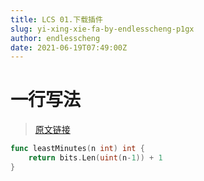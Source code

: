 ```yaml
---
title: LCS 01.下载插件
slug: yi-xing-xie-fa-by-endlesscheng-p1gx
author: endlesscheng
date: 2021-06-19T07:49:00Z
---
```

# 一行写法
 
> [原文链接](https://leetcode.cn/problems/Ju9Xwi/solution/yi-xing-xie-fa-by-endlesscheng-p1gx)
```go
func leastMinutes(n int) int {
	return bits.Len(uint(n-1)) + 1
}
```
